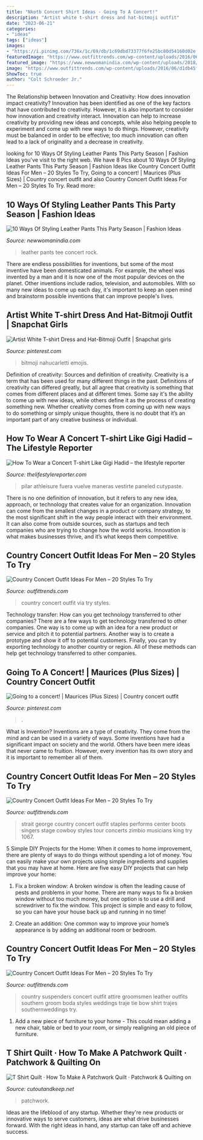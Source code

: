 ```yaml
---
title: "Nkotb Concert Shirt Ideas - Going To A Concert!"
description: "Artist white t-shirt dress and hat-bitmoji outfit"
date: "2023-06-21"
categories:
- "ideas"
tags: ["ideas"]
images:
- "https://i.pinimg.com/736x/1c/69/db/1c69dbd73377f6fe25bc80d54160d02e.jpg"
featuredImage: "https://www.outfittrends.com/wp-content/uploads/2016/06/7f44c9c67c351b7bc622045f8aea79af.jpg"
featured_image: "https://www.newwomanindia.com/wp-content/uploads/2018/12/vintage-tee.png"
image: "https://www.outfittrends.com/wp-content/uploads/2016/06/d1db45f242f1c1273d8122d79a81584d.jpg"
ShowToc: true
author: "Colt Schroeder Jr."
---
```



The Relationship between Innovation and Creativity: How does innovation impact creativity?
Innovation has been identified as one of the key factors that have contributed to creativity. However, it is also important to consider how innovation and creativity interact. Innovation can help to increase creativity by providing new ideas and concepts, while also helping people to experiment and come up with new ways to do things. However, creativity must be balanced in order to be effective; too much innovation can often lead to a lack of originality and a decrease in creativity.

	

		
looking for 10 Ways Of Styling Leather Pants This Party Season | Fashion Ideas you've visit to the right web. We have 8 Pics about 10 Ways Of Styling Leather Pants This Party Season | Fashion Ideas like Country Concert Outfit Ideas For Men – 20 Styles To Try, Going to a concert! | Maurices (Plus Sizes) | Country concert outfit and also Country Concert Outfit Ideas For Men – 20 Styles To Try. Read more:
		
    
## 10 Ways Of Styling Leather Pants This Party Season | Fashion Ideas

<img loading=lazy src="https://www.newwomanindia.com/wp-content/uploads/2018/12/vintage-tee.png" onerror="this.onerror=null;this.src='https://tse4.mm.bing.net/th?id=OIP.r-ShG6HJ18UKYxOy2R2J7AHaOd&amp;pid=15.1';" alt="10 Ways Of Styling Leather Pants This Party Season | Fashion Ideas">

_Source: newwomanindia.com_

>leather pants tee concert rock. 

	

There are endless possibilities for inventions, but some of the most inventive have been domesticated animals. For example, the wheel was invented by a man and it is now one of the most popular devices on the planet. Other inventions include radios, television, and automobiles. With so many new ideas to come up each day, it's important to keep an open mind and brainstorm possible inventions that can improve people's lives.

    
## Artist White T-shirt Dress And Hat-Bitmoji Outfit | Snapchat Girls

<img loading=lazy src="https://i.pinimg.com/736x/1c/69/db/1c69dbd73377f6fe25bc80d54160d02e.jpg" onerror="this.onerror=null;this.src='https://tse3.mm.bing.net/th?id=OIP.PtHx6BhGapq58vHyBlCGTgAAAA&amp;pid=15.1';" alt="Artist White T-shirt Dress and Hat-Bitmoji Outfit | Snapchat girls">

_Source: pinterest.com_

>bitmoji nahucarletti emojis. 

	

Definition of creativity: Sources and definition of creativity.
Creativity is a term that has been used for many different things in the past. Definitions of creativity can differed greatly, but all agree that creativity is something that comes from different places and at different times. Some say it's the ability to come up with new ideas, while others define it as the process of creating something new. Whether creativity comes from coming up with new ways to do something or simply unique thoughts, there is no doubt that it’s an important part of any creative business or individual.

    
## How To Wear A Concert T-shirt Like Gigi Hadid – The Lifestyle Reporter

<img loading=lazy src="https://www.thelifestylereporter.com/wp-content/uploads/2016/06/Gigi-Hadid-cropped-concert-shirt-sheer-leggings.jpg" onerror="this.onerror=null;this.src='https://tse3.mm.bing.net/th?id=OIP.r_I4pmrza-nPzpxGnA2JBQHaNK&amp;pid=15.1';" alt="How To Wear a Concert T-shirt Like Gigi Hadid – the lifestyle reporter">

_Source: thelifestylereporter.com_

>pilar athleisure fuera vuelve maneras vestirte paneled cutypaste. 

	

There is no one definition of innovation, but it refers to any new idea, approach, or technology that creates value for an organization. Innovation can come from the smallest changes in a product or company strategy, to the most significant shift in the way people interact with their environment. It can also come from outside sources, such as startups and tech companies who are trying to change how the world works. Innovation is what makes businesses thrive, and it’s what keeps them competitive.

    
## Country Concert Outfit Ideas For Men – 20 Styles To Try

<img loading=lazy src="https://www.outfittrends.com/wp-content/uploads/2016/06/d1db45f242f1c1273d8122d79a81584d.jpg" onerror="this.onerror=null;this.src='https://tse1.mm.bing.net/th?id=OIP.fUyjtIYDASurb6NYEPq9WAHaJ4&amp;pid=15.1';" alt="Country Concert Outfit Ideas For Men – 20 Styles To Try">

_Source: outfittrends.com_

>country concert outfit via try styles. 

	

Technology transfer: How can you get technology transferred to other companies?
There are a few ways to get technology transferred to other companies. One way is to come up with an idea for a new product or service and pitch it to potential partners. Another way is to create a prototype and show it off to potential customers. Finally, you can try exporting technology to another country or region. All of these methods can help get technology transferred to other companies.

    
## Going To A Concert! | Maurices (Plus Sizes) | Country Concert Outfit

<img loading=lazy src="https://i.pinimg.com/736x/0a/ab/90/0aab90526b223f397a6b9ad452d4a293--curvy-fashion-girl-fashion.jpg" onerror="this.onerror=null;this.src='https://tse2.mm.bing.net/th?id=OIP.VTPt077IGAFBzzPb22SbbwHaHi&amp;pid=15.1';" alt="Going to a concert! | Maurices (Plus Sizes) | Country concert outfit">

_Source: pinterest.com_

>. 

	

What is Invention?
Inventions are a type of creativity. They come from the mind and can be used in a variety of ways. Some inventions have had a significant impact on society and the world. Others have been mere ideas that never came to fruition. However, every invention has its own story and it is important to remember all of them.

    
## Country Concert Outfit Ideas For Men – 20 Styles To Try

<img loading=lazy src="http://www.outfittrends.com/wp-content/uploads/2016/06/6a862678afa273f94ba4c2d5cd80ae0e.jpg" onerror="this.onerror=null;this.src='https://tse3.mm.bing.net/th?id=OIP.w4AEy3s_EEd2R6Xk_2d1BwHaIp&amp;pid=15.1';" alt="Country Concert Outfit Ideas For Men – 20 Styles To Try">

_Source: outfittrends.com_

>strait george country concert outfit staples performs center boots singers stage cowboy styles tour concerts zimbio musicians king try 1067. 

	

5 Simple DIY Projects for the Home:
When it comes to home improvement, there are plenty of ways to do things without spending a lot of money. You can easily make your own projects using simple ingredients and supplies that you may have at home. Here are five easy DIY projects that can help improve your home: 
1. Fix a broken window: A broken window is often the leading cause of pests and problems in your home. There are many ways to fix a broken window without too much money, but one option is to use a drill and screwdriver to fix the window. This project is simple and easy to follow, so you can have your house back up and running in no time!

2. Create an addition: One common way to improve your home’s appearance is by adding an additional room or bedroom.

    
## Country Concert Outfit Ideas For Men – 20 Styles To Try

<img loading=lazy src="https://www.outfittrends.com/wp-content/uploads/2016/06/7f44c9c67c351b7bc622045f8aea79af.jpg" onerror="this.onerror=null;this.src='https://tse4.mm.bing.net/th?id=OIP.FIF-q0mQUOXA8oX6F-nJQAAAAA&amp;pid=15.1';" alt="Country Concert Outfit Ideas For Men – 20 Styles To Try">

_Source: outfittrends.com_

>country suspenders concert outfit attire groomsmen leather outfits southern groom boda styles weddings traje tie bow shirt trajes southernweddings try. 

	

1. Add a new piece of furniture to your home - This could mean adding a new chair, table or bed to your room, or simply realigning an old piece of furniture.

    
## T Shirt Quilt · How To Make A Patchwork Quilt · Patchwork &amp; Quilting On

<img loading=lazy src="https://images.coplusk.net/project_images/127950/image/6995759220_a7f8eab199_z.jpg" onerror="this.onerror=null;this.src='https://tse4.mm.bing.net/th?id=OIP.kpCEtLOAJ9pi_2T6XBu_6wD6D6&amp;pid=15.1';" alt="T Shirt Quilt · How To Make A Patchwork Quilt · Patchwork &amp; Quilting on">

_Source: cutoutandkeep.net_

>patchwork. 

	

Ideas are the lifeblood of any startup. Whether they're new products or innovative ways to serve customers, ideas are what drive businesses forward. With the right ideas in hand, any startup can take off and achieve success.

